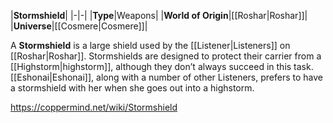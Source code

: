 |**Stormshield**|
|-|-|
|**Type**|Weapons|
|**World of Origin**|[[Roshar\|Roshar]]|
|**Universe**|[[Cosmere\|Cosmere]]|

A **Stormshield** is a large shield used by the [[Listener\|Listeners]] on [[Roshar\|Roshar]]. Stormshields are designed to protect their carrier from a [[Highstorm\|highstorm]], although they don’t always succeed in this task.
[[Eshonai\|Eshonai]], along with a number of other Listeners, prefers to have a stormshield with her when she goes out into a highstorm.



https://coppermind.net/wiki/Stormshield